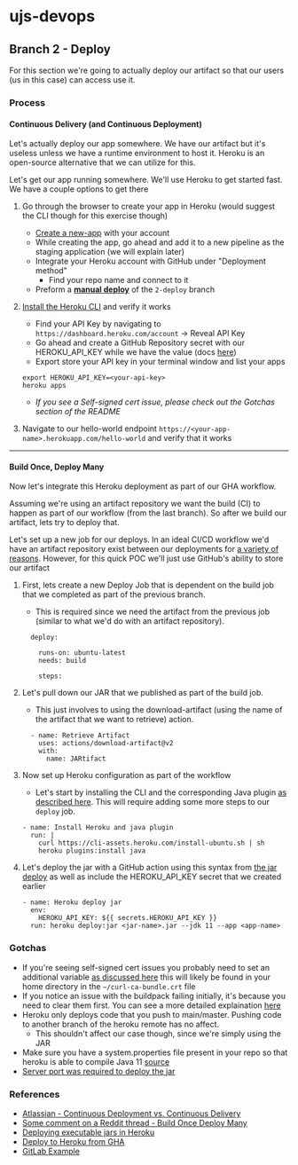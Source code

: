 # ujs-devops

## Branch 2 - Deploy
For this section we're going to actually deploy our artifact so that our users (us in this case) can access use it.


### Process

#### Continuous Delivery (and Continuous Deployment)

Let's actually deploy our app somewhere. We have our artifact but it's useless unless we have a runtime environment to
host it. Heroku is an open-source alternative that we can utilize for this.

Let's get our app running somewhere. We'll use Heroku to get started fast. We have a couple options to get there

   
1. Go through the browser to create your app in Heroku (would suggest the CLI though for this exercise though)
    - [Create a new-app](https://dashboard.heroku.com/new-app) with your account
    - While creating the app, go ahead and add it to a new pipeline as the staging application (we will explain later)
    - Integrate your Heroku account with GitHub under "Deployment method"
        - Find your repo name and connect to it
    - Preform a **<ins>manual deploy</ins>** of the `2-deploy` branch
    
1. [Install the Heroku CLI](https://devcenter.heroku.com/articles/heroku-cli#download-and-install) and verify it works
    - Find your API Key by navigating to `https://dashboard.heroku.com/account` -> Reveal API Key
    - Go ahead and create a GitHub Repository secret with our HEROKU_API_KEY while we have the value (docs [here](https://docs.github.com/en/actions/reference/encrypted-secrets#creating-encrypted-secrets-for-a-repository))
    - Export store your API key in your terminal window and list your apps
    ```
    export HEROKU_API_KEY=<your-api-key> 
    heroku apps
    ```
    - *If you see a Self-signed cert issue, please check out the Gotchas section of the README*

1. Navigate to our hello-world endpoint `https://<your-app-name>.herokuapp.com/hello-world`  and verify that it works

---

#### Build Once, Deploy Many

Now let's integrate this Heroku deployment as part of our GHA workflow.

Assuming we're using an artifact repository we want the build (CI) to happen as part of our workflow (from the last
branch). So after we build our artifact, lets try to deploy that.

Let's set up a new job for our deploys. In an ideal CI/CD workflow we'd have an artifact repository exist between our
deployments for [a variety of reasons](https://jfrog.com/knowledge-base/what-is-an-artifact-repository/). However, for
this quick POC we'll just use GitHub's ability to store our artifact

1. First, lets create a new Deploy Job that is dependent on the build job that we completed as part of the
previous branch. 
    - This is required since we need the artifact from the previous job (similar to what we'd do with an
    artifact repository).
    ```
      deploy:

        runs-on: ubuntu-latest
        needs: build
        
        steps:
    ```
1. Let's pull down our JAR that we published as part of the build job. 
    - This just involves to using the download-artifact (using the name of the artifact that we want to retrieve)
    action.
    ```
      - name: Retrieve Artifact
        uses: actions/download-artifact@v2
        with:
          name: JARtifact
    ```

1. Now set up Heroku configuration as part of the workflow
    - Let's start by installing the CLI and the corresponding Java plugin
    [as described here](https://devcenter.heroku.com/articles/deploying-executable-jar-files). This will require adding
    some more steps to our `deploy` job.
    ```
    - name: Install Heroku and java plugin
      run: |
        curl https://cli-assets.heroku.com/install-ubuntu.sh | sh
        heroku plugins:install java
    ```

1. Let's deploy the jar with a GitHub action using this syntax from [the jar deploy](https://devcenter.heroku.com/articles/deploying-executable-jar-files#using-the-heroku-java-cli-plugin)
as well as include the HEROKU_API_KEY secret that we created earlier
    ```
    - name: Heroku deploy jar
      env:
        HEROKU_API_KEY: ${{ secrets.HEROKU_API_KEY }}
      run: heroku deploy:jar <jar-name>.jar --jdk 11 --app <app-name>
    ```
   
### Gotchas
- If you're seeing self-signed cert issues you probably need to set an additional variable [as discussed here](https://devcenter.heroku.com/articles/using-the-cli#using-an-http-proxy)
this will likely be found in your home directory in the `~/curl-ca-bundle.crt` file
- If you notice an issue with the buildpack failing initially, it's because you need to clear them first. You can see a 
more detailed explaination [here](https://stackoverflow.com/questions/53050441/error-your-buildpacks-do-not-contain-the-heroku-jvm-buildpackadd-heroku-jvm-to)
- Heroku only deploys code that you push to main/master. Pushing code to another branch of the heroku remote has no affect.
    - This shouldn't affect our case though, since we're simply using the JAR 
- Make sure you have a system.properties file present in your repo so that heroku is able to compile Java 11
[source](https://devcenter.heroku.com/changelog-items/1489)
- [Server port was required to deploy the jar](https://stackoverflow.com/questions/36751071/heroku-web-process-failed-to-bind-to-port-within-90-seconds-of-launch-tootall)


### References

- [Atlassian - Continuous Deployment vs. Continuous Delivery](https://www.atlassian.com/continuous-delivery/principles/continuous-integration-vs-delivery-vs-deployment)
- [Some comment on a Reddit thread - Build Once Deploy Many](https://www.reddit.com/r/devops/comments/d9ln04/build_once_deploy_many/f1iu60i?utm_source=share&utm_medium=web2x&context=3)
- [Deploying executable jars in Heroku](https://devcenter.heroku.com/articles/deploying-executable-jar-files)
- [Deploy to Heroku from GHA](https://dev.to/heroku/deploying-to-heroku-from-github-actions-29ej)
- [GitLab Example](https://lab.github.com/githubtraining/github-actions:-continuous-integration?overlay=register-box-overlay)
